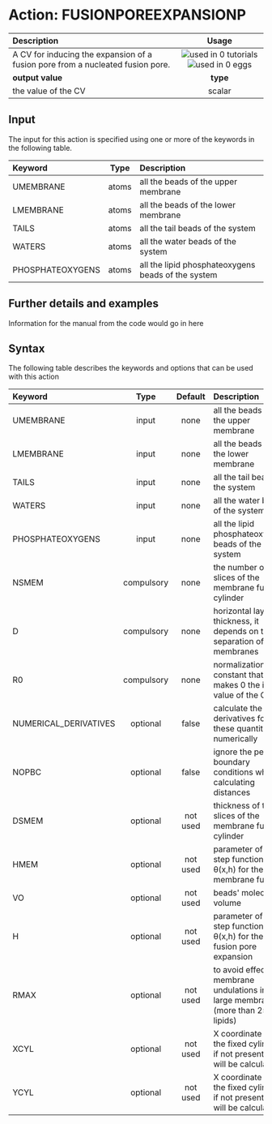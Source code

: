 # Action: FUSIONPOREEXPANSIONP

| Description    | Usage |
|:--------|:--------:|
| A CV for inducing the expansion of a fusion pore from a nucleated fusion pore. | ![used in 0 tutorials](https://img.shields.io/badge/tutorials-0-red.svg)![used in 0 eggs](https://img.shields.io/badge/nest-0-red.svg)|
 | **output value** | **type** |
| the value of the CV | scalar |

## Input

The input for this action is specified using one or more of the keywords in the following table.

| Keyword |  Type | Description |
|:--------|:------:|:-----------|
| UMEMBRANE | atoms | all the beads of the upper membrane |
| LMEMBRANE | atoms | all the beads of the lower membrane |
| TAILS | atoms | all the tail beads of the system |
| WATERS | atoms | all the water beads of the system |
| PHOSPHATEOXYGENS | atoms | all the lipid phosphateoxygens beads of the system |


## Further details and examples 
Information for the manual from the code would go in here 
## Syntax 
The following table describes the keywords and options that can be used with this action 

| Keyword | Type | Default | Description |
|:-------|:----:|:-------:|:-----------|
| UMEMBRANE | input | none | all the beads of the upper membrane |
| LMEMBRANE | input | none | all the beads of the lower membrane |
| TAILS | input | none | all the tail beads of the system |
| WATERS | input | none | all the water beads of the system |
| PHOSPHATEOXYGENS | input | none | all the lipid phosphateoxygens beads of the system |
| NSMEM | compulsory | none | the number of slices of the membrane fusion cylinder |
| D | compulsory | none | horizontal layer thickness, it depends on the Z separation of the membranes |
| R0 | compulsory | none | normalization constant that makes 0 the initial value of the CV |
| NUMERICAL_DERIVATIVES | optional | false |  calculate the derivatives for these quantities numerically |
| NOPBC | optional | false |  ignore the periodic boundary conditions when calculating distances |
| DSMEM | optional | not used |  thickness of the slices of the membrane fusion cylinder |
| HMEM | optional | not used |  parameter of the step function θ(x,h) for the membrane fusion |
| VO | optional | not used |  beads' molecular volume |
| H | optional | not used |  parameter of the step function θ(x,h) for the fusion pore expansion |
| RMAX | optional | not used |  to avoid effects of membrane undulations in large membranes (more than 256 lipids) |
| XCYL | optional | not used | X coordinate of the fixed cylinder, if not present this will be calculated |
| YCYL | optional | not used | X coordinate of the fixed cylinder, if not present this will be calculated |
